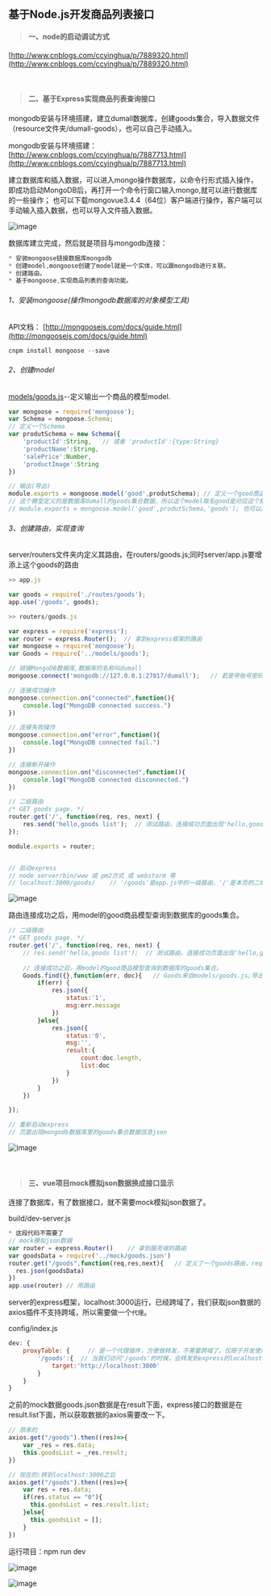 ## 基于Node.js开发商品列表接口

> #### 一、node的启动调试方式
[http://www.cnblogs.com/ccyinghua/p/7889320.html](http://www.cnblogs.com/ccyinghua/p/7889320.html)

<br>

> #### 二、基于Express实现商品列表查询接口

mongodb安装与环境搭建，建立dumall数据库，创建goods集合，导入数据文件 （resource文件夹/dumall-goods），也可以自己手动插入。

mongodb安装与环境搭建： [http://www.cnblogs.com/ccyinghua/p/7887713.html](http://www.cnblogs.com/ccyinghua/p/7887713.html)

建立数据库和插入数据，可以进入mongo操作数据库，以命令行形式插入操作，即成功启动MongoDB后，再打开一个命令行窗口输入mongo,就可以进行数据库的一些操作；
也可以下载mongovue3.4.4（64位）客户端进行操作，客户端可以手动输入插入数据，也可以导入文件插入数据。

![image](https://github.com/ccyinghua/vue-node-mongodb-project/blob/master/resource/readme/09/1.png?raw=true)

数据库建立完成，然后就是项目与mongodb连接：

```javascript
* 安装mongoose链接数据库mongodb
* 创建model,mongoose创建了model就是一个实体，可以跟mongodb进行关联。
* 创建路由。
* 基于mongoose,实现商品列表的查询功能。
```
###### 1、安装mongoose(操作mongodb数据库的对象模型工具)

API文档： [http://mongoosejs.com/docs/guide.html](http://mongoosejs.com/docs/guide.html)

```javascript
cnpm install mongoose --save

```

###### 2、创建model

[models/goods.js](https://github.com/ccyinghua/vue-node-mongodb-project/blob/master/server/models/goods.js)--定义输出一个商品的模型model.


```javascript
var mongoose = require('mongoose');
var Schema = mongoose.Schema;
// 定义一个Schema
var produtSchema = new Schema({
	'productId':String,   // 或者 'productId':{type:String}
	'productName':String,
	'salePrice':Number,
	'productImage':String
})

// 输出(导出)
module.exports = mongoose.model('good',produtSchema); // 定义一个good商品模型，可以根据这个商品模型调用其API方法。
// 这个模型定义的是数据库dumall的goods集合数据，所以这个model取名good是对应这个集合，连接数据库之后，这个模型会根据名字的复数形式"goods"来查找数据集合。
// module.exports = mongoose.model('good',produtSchema,'goods'); 也可以后面注明链接的是数据库的goods集合
```
###### 3、创建路由，实现查询

server/routers文件夹内定义其路由，在routers/goods.js;同时server/app.js要增添上这个goods的路由

```javascript
>> app.js

var goods = require('./routes/goods');
app.use('/goods', goods);

```

```javascript
>> routers/goods.js

var express = require('express');
var router = express.Router();  // 拿到express框架的路由
var mongoose = require('mongoose');
var Goods = require('../models/goods');

// 链接MongoDB数据库,数据库的名称叫dumall
mongoose.connect('mongodb://127.0.0.1:27017/dumall');   // 若是带账号密码的：'mongodb://root:123456@127.0.0.1:27017/dumall'

// 连接成功操作
mongoose.connection.on("connected",function(){
    console.log("MongoDB connected success.")
})

// 连接失败操作
mongoose.connection.on("error",function(){
    console.log("MongoDB connected fail.")
})

// 连接断开操作
mongoose.connection.on("disconnected",function(){
    console.log("MongoDB connected disconnected.")
})

// 二级路由
/* GET goods page. */
router.get('/', function(req, res, next) {
    res.send('hello,goods list');  // 测试路由，连接成功页面出现'hello,goods list'
});

module.exports = router;


// 启动express
// node server/bin/www 或 pm2方式 或 webstorm 等
// localhost:3000/goods/    // '/goods'是app.js中的一级路由，'/'是本页的二级路由;链接成功页面出现'hello,goods list'

```
![image](https://github.com/ccyinghua/vue-node-mongodb-project/blob/master/resource/readme/09/2.png?raw=true)

路由连接成功之后，用model的good商品模型查询到数据库的goods集合。

```javascript
// 二级路由
/* GET goods page. */
router.get('/', function(req, res, next) {
    // res.send('hello,goods list');  // 测试路由，连接成功页面出现'hello,goods list'
  
    // 连接成功之后，用model的good商品模型查询到数据库的goods集合。
    Goods.find({},function(err, doc){   // Goods来自models/goods.js;导出的是mongoose的商品模型，可使用mongoose的API方法
        if(err) {
            res.json({
                status:'1',
                msg:err.message
            })
        }else{
            res.json({
                status:'0',
                msg:'',
                result:{
                    count:doc.length,
                    list:doc
                }
            })
        }
    })

});

// 重新启动express
// 页面出现mongodb数据库里的goods集合数据信息json

```
![image](https://github.com/ccyinghua/vue-node-mongodb-project/blob/master/resource/readme/09/3.png?raw=true)

<br>

> #### 三、vue项目mock模拟json数据换成接口显示

连接了数据库，有了数据接口，就不需要mock模拟json数据了。

build/dev-server.js

```javascript
* 这段代码不需要了
// mock模拟json数据
var router = express.Router()    // 拿到服务端的路由
var goodsData = require('../mock/goods.json')
router.get("/goods",function(req,res,next){   // 定义了一个goods路由，req拿到请求的参数，res是response输出的一些东西，next
  res.json(goodsData)
})
app.use(router) // 用路由

```
server的express框架，localhost:3000运行，已经跨域了，我们获取json数据的axios插件不支持跨域，所以需要做一个`代理`。

config/index.js

```javascript
dev: {
    proxyTable: {     // 是一个代理插件，方便做转发，不需要跨域了。仅限于开发使用,开发完之后一定要跟服务器端连接在一起，否则需要nginx转发配置
        '/goods':{  // 当我们访问'/goods'的时候，会转发到express的localhost:3000下面，访问3000下面的'/goods';
            target:'http://localhost:3000'
        }
    }
}
```

之前的mock数据goods.json数据是在result下面，express接口的数据是在result.list下面，所以获取数据的axios需要改一下。

```javascript
// 原来的
axios.get("/goods").then((res)=>{
    var _res = res.data;
    this.goodsList = _res.result;
})

// 现在的:转到localhost:3000之后
axios.get("/goods").then((res)=>{
    var res = res.data;
    if(res.status == "0"){
      this.goodsList = res.result.list;
    }else{
      this.goodsList = [];
    }
})
```
运行项目：npm run dev

![image](https://github.com/ccyinghua/vue-node-mongodb-project/blob/master/resource/readme/09/4.png?raw=true)

![image](https://github.com/ccyinghua/vue-node-mongodb-project/blob/master/resource/readme/09/5.jpg?raw=true)



